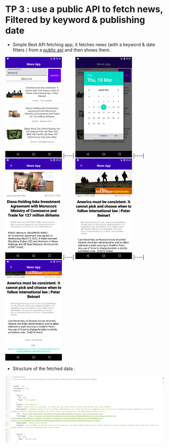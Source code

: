 # TP 3 :  use a public API to fetch news, Filtered by keyword & publishing date

- Simple Rest APi fetching app, it fetches news (with a keyword & date filters ) from a [public api](https://newsapi.org/) and then shows them.


<img src="assets/Screenshot1.png" alt="appScreenShot" width="180px" style="margin: 0 auto;"/>  |----| <img src="assets/Screenshot2.png" alt="appScreenShot" width="180px" style="margin: 0 auto;"/>  |----| <img src="assets/Screenshot3.png" alt="appScreenShot" width="180px" style="margin: 0 auto;"/>  |----| <img src="assets/Screenshot4.png" alt="appScreenShot" width="180px" style="margin: 0 auto;"/>  |----| <img src="assets/Screenshot5.png" alt="appScreenShot" width="180px" style="margin: 0 auto;"/>


- Structure of the fetched data : 

<img src="assets/Screenshot 6.png" alt="appScreenShot" style="margin: 0 auto;"/>
